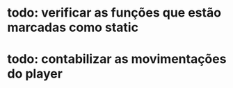 # todo: verificar as funções que estão marcadas como static
# todo: contabilizar as movimentações do player
